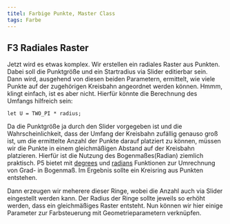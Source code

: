 ```yaml
---
titel: Farbige Punkte, Master Class
tags: Farbe
---
```

## F3 Radiales Raster
Jetzt wird es etwas komplex. Wir erstellen ein radiales Raster aus Punkten. Dabei soll die Punktgröße und ein Startradius via Slider editierbar sein. Dann wird, ausgehend von diesen beiden Parametern, ermittelt, wie viele Punkte auf der zugehörigen Kreisbahn angeordnet werden können. Hmmm, klingt einfach, ist es aber nicht. Hierfür könnte die Berechnung des Umfangs hilfreich sein:

```
let U = TWO_PI * radius;
```

Da die Punktgröße ja durch den Slider vorgegeben ist und die Wahrscheinlichkeit, dass der Umfang der Kreisbahn zufällig genauso groß ist, um die ermittelte Anzahl der Punkte darauf platziert zu können, müssen wir die Punkte in einem gleichmäßigen Abstand auf der Kreisbahn platzieren. Hierfür ist die Nutzung des Bogenmaßes(Radian) ziemlich praktisch. P5 bietet mit [degrees](https://p5js.org/reference/#/p5/degrees) und [radians](https://p5js.org/reference/#/p5/radians) Funktionen zur Umrechnung von Grad- in Bogenmaß. Im Ergebnis sollte ein Kreisring aus Punkten entstehen.

Dann erzeugen wir meherere dieser Ringe, wobei die Anzahl auch via Slider eingestellt werden kann. Der Radius der Ringe sollte jeweils so erhöht werden, dass ein gleichmäßiges Raster entsteht. Nun können wir hier einige Parameter zur Farbsteuerung mit Geometrieparametern verknüpfen.